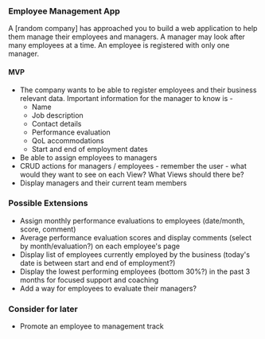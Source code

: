 ### Employee Management App

A [random company] has approached you to build a web application to help them manage their employees and managers. A manager may look after many employees at a time. An employee is registered with only one manager.

#### MVP

- The company wants to be able to register employees and their business relevant data. Important information for the manager to know is -
  - Name
  - Job description
  - Contact details
  - Performance evaluation
  - QoL accommodations
  - Start and end of employment dates 
- Be able to assign employees to managers
- CRUD actions for managers / employees - remember the user - what would they want to see on each View? What Views should there be?
- Display managers and their current team members

### Possible Extensions

- Assign monthly performance evaluations to employees (date/month, score, comment)
- Average performance evaluation scores and display comments (select by month/evaluation?) on each employee's page
- Display list of employees currently employed by the business (today's date is between start and end of employment?)
- Display the lowest performing employees (bottom 30%?) in the past 3 months for focused support and coaching
- Add a way for employees to evaluate their managers?

### Consider for later
- Promote an employee to management track